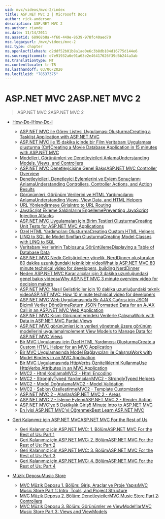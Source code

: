```yaml
---
uid: mvc/videos/mvc-2/index
title: ASP.NET MVC 2 | Microsoft Docs
author: rick-anderson
description: ASP.NET MVC 2
ms.author: riande
ms.date: 11/14/2011
ms.assetid: 68968b8a-4f60-449e-8639-978fc40aed70
msc.legacyurl: /mvc/videos/mvc-2
msc.type: chapter
ms.openlocfilehash: d2ddf52b01b8a1ae0e6c3b8db104d16775d144e6
ms.sourcegitcommit: e7e91932a6e91a63e2e46417626f39d6b244a3ab
ms.translationtype: MT
ms.contentlocale: tr-TR
ms.lasthandoff: 03/06/2020
ms.locfileid: "78537375"
---
```

# <a name="aspnet-mvc-2"></a><span data-ttu-id="f24e0-103">ASP.NET MVC 2</span><span class="sxs-lookup"><span data-stu-id="f24e0-103">ASP.NET MVC 2</span></span>

> <span data-ttu-id="f24e0-104">ASP.NET MVC 2</span><span class="sxs-lookup"><span data-stu-id="f24e0-104">ASP.NET MVC 2</span></span>

- [<span data-ttu-id="f24e0-105">How-Do-I</span><span class="sxs-lookup"><span data-stu-id="f24e0-105">How-Do-I</span></span>](how-do-i/index.md)

    - [<span data-ttu-id="f24e0-106">ASP.NET MVC ile Görev Listesi Uygulaması Oluşturma</span><span class="sxs-lookup"><span data-stu-id="f24e0-106">Creating a Tasklist Application with ASP.NET MVC</span></span>](how-do-i/creating-a-tasklist-application-with-aspnet-mvc.md)
    - [<span data-ttu-id="f24e0-107">ASP.NET MVC ile 15 dakika içinde bir Film Veritabanı Uygulaması oluşturma (C#)</span><span class="sxs-lookup"><span data-stu-id="f24e0-107">Creating a Movie Database Application in 15 minutes with ASP.NET MVC</span></span>](how-do-i/creating-a-movie-database-application-in-15-minutes-with-aspnet-mvc.md)
    - [<span data-ttu-id="f24e0-108">Modelleri, Görünümleri ve Denetleyicileri Anlama</span><span class="sxs-lookup"><span data-stu-id="f24e0-108">Understanding Models, Views, and Controllers</span></span>](how-do-i/understanding-models-views-and-controllers.md)
    - [<span data-ttu-id="f24e0-109">ASP.NET MVC Denetleyicisine Genel Bakış</span><span class="sxs-lookup"><span data-stu-id="f24e0-109">ASP.NET MVC Controller Overview</span></span>](how-do-i/aspnet-mvc-controller-overview.md)
    - [<span data-ttu-id="f24e0-110">Denetleyicileri, Denetleyici Eylemlerini ve Eylem Sonuçlarını Anlama</span><span class="sxs-lookup"><span data-stu-id="f24e0-110">Understanding Controllers, Controller Actions, and Action Results</span></span>](how-do-i/understanding-controllers-controller-actions-and-action-results.md)
    - [<span data-ttu-id="f24e0-111">Görünümleri, Görünüm Verilerini ve HTML Yardımcılarını Anlama</span><span class="sxs-lookup"><span data-stu-id="f24e0-111">Understanding Views, View Data, and HTML Helpers</span></span>](how-do-i/understanding-views-view-data-and-html-helpers.md)
    - [<span data-ttu-id="f24e0-112">URL Yönlendirmeye Giriş</span><span class="sxs-lookup"><span data-stu-id="f24e0-112">Intro to URL Routing</span></span>](how-do-i/an-introduction-to-url-routing.md)
    - [<span data-ttu-id="f24e0-113">JavaScript Ekleme Saldırılarını Engelleme</span><span class="sxs-lookup"><span data-stu-id="f24e0-113">Preventing JavaScript Injection Attacks</span></span>](how-do-i/preventing-javascript-injection-attacks.md)
    - [<span data-ttu-id="f24e0-114">ASP.NET MVC Uygulamaları için Birim Testleri Oluşturma</span><span class="sxs-lookup"><span data-stu-id="f24e0-114">Creating Unit Tests for ASP.NET MVC Applications</span></span>](how-do-i/creating-unit-tests-for-aspnet-mvc-applications.md)
    - [<span data-ttu-id="f24e0-115">Özel HTML Yardımcıları Oluşturma</span><span class="sxs-lookup"><span data-stu-id="f24e0-115">Creating Custom HTML Helpers</span></span>](how-do-i/creating-custom-html-helpers.md)
    - [<span data-ttu-id="f24e0-116">LINQ to SQL ile Model Sınıfları Oluşturma</span><span class="sxs-lookup"><span data-stu-id="f24e0-116">Creating Model Classes with LINQ to SQL</span></span>](how-do-i/creating-model-classes-with-linq-to-sql.md)
    - [<span data-ttu-id="f24e0-117">Veritabanı Verilerinin Tablosunu Görüntüleme</span><span class="sxs-lookup"><span data-stu-id="f24e0-117">Displaying a Table of Database Data</span></span>](how-do-i/displaying-a-table-of-database-data.md)
    - [<span data-ttu-id="f24e0-118">ASP.NET MVC Nedir Geliştiricilere yönelik, NerdDinner oluşturulan 80 dakika uzunluğundaki teknik bir video</span><span class="sxs-lookup"><span data-stu-id="f24e0-118">What is ASP.NET MVC 80 minute technical video for developers, building NerdDinner</span></span>](how-do-i/what-is-aspnet-mvc-80-minute-technical-video-for-developers-building-nerddinner.md)
    - [<span data-ttu-id="f24e0-119">Neden ASP.NET MVC Karar alıcılar için 3 dakika uzunluğundaki genel bakış videosu</span><span class="sxs-lookup"><span data-stu-id="f24e0-119">Why ASP.NET MVC 3 minute overview video for decision makers</span></span>](how-do-i/why-aspnet-mvc-3-minute-overview-video-for-decision-makers.md)
    - [<span data-ttu-id="f24e0-120">ASP.NET MVC: Nasıl Geliştiriciler için 10 dakika uzunluğundaki teknik video</span><span class="sxs-lookup"><span data-stu-id="f24e0-120">ASP.NET MVC: How 10 minute technical video for developers</span></span>](how-do-i/aspnet-mvc-how-10-minute-technical-video-for-developers.md)
    - [<span data-ttu-id="f24e0-121">ASP.NET MVC Web Uygulamasında Bir AJAX Çağrısı için JSON Biçimli Veriler Döndürme</span><span class="sxs-lookup"><span data-stu-id="f24e0-121">Return JSON Formatted Data for an AJAX Call in an ASP.NET MVC Web Application</span></span>](how-do-i/how-do-i-return-json-formatted-data-for-an-ajax-call-in-an-aspnet-mvc-web-application.md)
    - [<span data-ttu-id="f24e0-122">ASP.NET MVC Kısmi Görünümlerindeki Verilerle Çalışma</span><span class="sxs-lookup"><span data-stu-id="f24e0-122">Work with Data in ASP.NET MVC Partial Views</span></span>](how-do-i/how-do-i-work-with-data-in-aspnet-mvc-partial-views.md)
    - [<span data-ttu-id="f24e0-123">ASP.NET MVC görünümleri için verileri yönetmek üzere görünüm modellerini uygulama</span><span class="sxs-lookup"><span data-stu-id="f24e0-123">Implement View Models to Manage Data for ASP.NET MVC Views</span></span>](how-do-i/how-do-i-implement-view-models-to-manage-data-for-aspnet-mvc-views.md)
    - [<span data-ttu-id="f24e0-124">Bir MVC Uygulaması için Özel HTML Yardımcısı Oluşturma</span><span class="sxs-lookup"><span data-stu-id="f24e0-124">Create a Custom HTML Helper for an MVC Application</span></span>](how-do-i/how-do-i-create-a-custom-html-helper-for-an-mvc-application.md)
    - [<span data-ttu-id="f24e0-125">Bir MVC Uygulamasında Model Bağlayıcıları ile Çalışma</span><span class="sxs-lookup"><span data-stu-id="f24e0-125">Work with Model Binders in an MVC Application</span></span>](how-do-i/how-do-i-work-with-model-binders-in-an-mvc-application.md)
    - [<span data-ttu-id="f24e0-126">Bir MVC Uygulamasında HttpVerbs Özniteliklerini Kullanma</span><span class="sxs-lookup"><span data-stu-id="f24e0-126">Use HttpVerbs Attributes in an MVC Application</span></span>](how-do-i/how-do-i-use-httpverbs-attributes-in-an-mvc-application.md)
    - [<span data-ttu-id="f24e0-127">MVC2 - Html Kodlama</span><span class="sxs-lookup"><span data-stu-id="f24e0-127">MVC2 - Html Encoding</span></span>](how-do-i/mvc2-html-encoding.md)
    - [<span data-ttu-id="f24e0-128">MVC2 - StronglyTyped Yardımcıları</span><span class="sxs-lookup"><span data-stu-id="f24e0-128">MVC2 - StronglyTyped Helpers</span></span>](how-do-i/mvc2-stronglytyped-helpers.md)
    - [<span data-ttu-id="f24e0-129">MVC2 - Model Doğrulama</span><span class="sxs-lookup"><span data-stu-id="f24e0-129">MVC2 - Model Validation</span></span>](how-do-i/mvc2-model-validation.md)
    - [<span data-ttu-id="f24e0-130">MVC2 - Şablon Özelleştirme</span><span class="sxs-lookup"><span data-stu-id="f24e0-130">MVC2 - Template Customization</span></span>](how-do-i/mvc2-template-customization.md)
    - [<span data-ttu-id="f24e0-131">ASP.NET MVC 2 - Alanlar</span><span class="sxs-lookup"><span data-stu-id="f24e0-131">ASP.NET MVC 2 - Areas</span></span>](how-do-i/aspnet-mvc-2-areas.md)
    - [<span data-ttu-id="f24e0-132">ASP.NET MVC 2 - İşleme Eylemi</span><span class="sxs-lookup"><span data-stu-id="f24e0-132">ASP.NET MVC 2 - Render Action</span></span>](how-do-i/aspnet-mvc-2-render-action.md)
    - [<span data-ttu-id="f24e0-133">ASP.NET MVC’ye 5 Dakikalık Giriş</span><span class="sxs-lookup"><span data-stu-id="f24e0-133">5 Minute Intro to ASP.NET MVC</span></span>](how-do-i/5-minute-introduction-to-aspnet-mvc.md)
    - [<span data-ttu-id="f24e0-134">En İyisi ASP.NET MVC’yi Öğrenmek</span><span class="sxs-lookup"><span data-stu-id="f24e0-134">Best Learn ASP.NET MVC</span></span>](how-do-i/how-to-best-learn-asp-net-mvc.md)
- [<span data-ttu-id="f24e0-135">Geri Kalanımız için ASP.NET MVC</span><span class="sxs-lookup"><span data-stu-id="f24e0-135">ASP.NET MVC For the Rest of Us</span></span>](aspnet-mvc-for-the-rest-of-us/index.md)

    - [<span data-ttu-id="f24e0-136">Geri Kalanımız için ASP.NET MVC: 1. Bölüm</span><span class="sxs-lookup"><span data-stu-id="f24e0-136">ASP.NET MVC For the Rest of Us: Part 1</span></span>](aspnet-mvc-for-the-rest-of-us/aspnet-mvc-for-the-rest-of-us-part-1.md)
    - [<span data-ttu-id="f24e0-137">Geri Kalanımız için ASP.NET MVC: 2. Bölüm</span><span class="sxs-lookup"><span data-stu-id="f24e0-137">ASP.NET MVC For the Rest of Us: Part 2</span></span>](aspnet-mvc-for-the-rest-of-us/aspnet-mvc-for-the-rest-of-us-part-2.md)
    - [<span data-ttu-id="f24e0-138">Geri Kalanımız için ASP.NET MVC: 3. Bölüm</span><span class="sxs-lookup"><span data-stu-id="f24e0-138">ASP.NET MVC For the Rest of Us: Part 3</span></span>](aspnet-mvc-for-the-rest-of-us/aspnet-mvc-for-the-rest-of-us-part-3.md)
    - [<span data-ttu-id="f24e0-139">Geri Kalanımız için ASP.NET MVC: 4. Bölüm</span><span class="sxs-lookup"><span data-stu-id="f24e0-139">ASP.NET MVC For the Rest of Us: Part 4</span></span>](aspnet-mvc-for-the-rest-of-us/aspnet-mvc-for-the-rest-of-us-part-4.md)
- [<span data-ttu-id="f24e0-140">Müzik Deposu</span><span class="sxs-lookup"><span data-stu-id="f24e0-140">Music Store</span></span>](music-store/index.md)

    - [<span data-ttu-id="f24e0-141">MVC Müzik Deposu 1. Bölüm: Giriş, Araçlar ve Proje Yapısı</span><span class="sxs-lookup"><span data-stu-id="f24e0-141">MVC Music Store Part 1: Intro, Tools, and Project Structure</span></span>](music-store/mvc-music-store-part-1-intro-tools-and-project-structure.md)
    - [<span data-ttu-id="f24e0-142">MVC Müzik Deposu 2. Bölüm: Denetleyiciler</span><span class="sxs-lookup"><span data-stu-id="f24e0-142">MVC Music Store Part 2: Controllers</span></span>](music-store/mvc-music-store-part-2-controllers.md)
    - [<span data-ttu-id="f24e0-143">MVC Müzik Deposu 3. Bölüm: Görünümler ve ViewModel’lar</span><span class="sxs-lookup"><span data-stu-id="f24e0-143">MVC Music Store Part 3: Views and ViewModels</span></span>](music-store/mvc-music-store-part-3-views-and-viewmodels.md)
